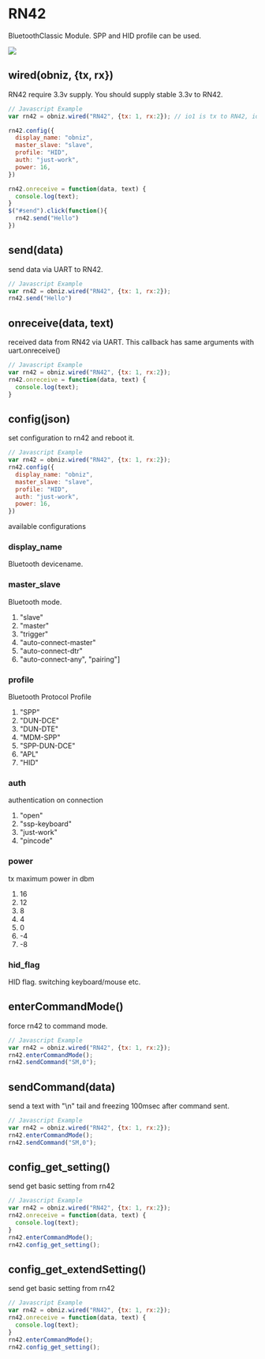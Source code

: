 # RN42
BluetoothClassic Module.
SPP and HID profile can be used.

![](image.jpg)

## wired(obniz, {tx, rx})
RN42 require 3.3v supply. You should supply stable 3.3v to RN42.

```javascript
// Javascript Example
var rn42 = obniz.wired("RN42", {tx: 1, rx:2}); // io1 is tx to RN42, io2 is rx from RN42

rn42.config({
  display_name: "obniz",
  master_slave: "slave",
  profile: "HID",
  auth: "just-work",
  power: 16,
})

rn42.onreceive = function(data, text) {
  console.log(text);
}
$("#send").click(function(){
  rn42.send("Hello")
})
```

## send(data)
send data via UART to RN42.
```javascript
// Javascript Example
var rn42 = obniz.wired("RN42", {tx: 1, rx:2});
rn42.send("Hello")
```

## onreceive(data, text)
received data from RN42 via UART. This callback has same arguments with uart.onreceive()
```javascript
// Javascript Example
var rn42 = obniz.wired("RN42", {tx: 1, rx:2});
rn42.onreceive = function(data, text) {
  console.log(text);
}
```

## config(json)
set configuration to rn42 and reboot it.
```javascript
// Javascript Example
var rn42 = obniz.wired("RN42", {tx: 1, rx:2});
rn42.config({
  display_name: "obniz",
  master_slave: "slave",
  profile: "HID",
  auth: "just-work",
  power: 16,
})
```

available configurations

### display_name
Bluetooth devicename.

### master_slave
Bluetooth mode.

1. "slave"
2. "master"
3. "trigger"
4. "auto-connect-master"
5. "auto-connect-dtr"
6. "auto-connect-any", "pairing"]

### profile
Bluetooth Protocol Profile

1. "SPP"
2. "DUN-DCE"
3. "DUN-DTE"
4. "MDM-SPP"
5. "SPP-DUN-DCE"
6. "APL"
7. "HID"

### auth
authentication on connection

1. "open"
2. "ssp-keyboard"
3. "just-work"
4. "pincode"

### power
tx maximum power in dbm

1. 16
2. 12
3. 8
4. 4
5. 0
6. -4
7. -8

### hid_flag
HID flag. switching keyboard/mouse etc.

## enterCommandMode()
force rn42 to command mode.
```javascript
// Javascript Example
var rn42 = obniz.wired("RN42", {tx: 1, rx:2});
rn42.enterCommandMode();
rn42.sendCommand("SM,0");
```

## sendCommand(data)
send a text with "\n" tail and freezing 100msec after command sent.
```javascript
// Javascript Example
var rn42 = obniz.wired("RN42", {tx: 1, rx:2});
rn42.enterCommandMode();
rn42.sendCommand("SM,0");
```

## config_get_setting()
send get basic setting from rn42
```javascript
// Javascript Example
var rn42 = obniz.wired("RN42", {tx: 1, rx:2});
rn42.onreceive = function(data, text) {
  console.log(text);
}
rn42.enterCommandMode();
rn42.config_get_setting();
```

## config_get_extendSetting()
send get basic setting from rn42
```javascript
// Javascript Example
var rn42 = obniz.wired("RN42", {tx: 1, rx:2});
rn42.onreceive = function(data, text) {
  console.log(text);
}
rn42.enterCommandMode();
rn42.config_get_setting();
```